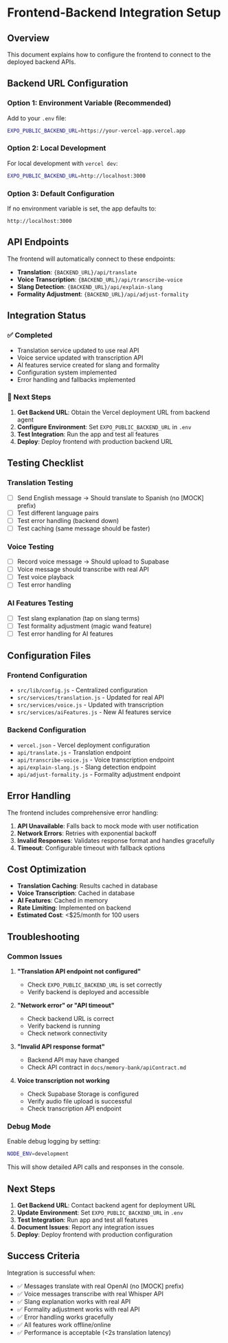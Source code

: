 # Frontend-Backend Integration Setup

## Overview
This document explains how to configure the frontend to connect to the deployed backend APIs.

## Backend URL Configuration

### Option 1: Environment Variable (Recommended)
Add to your `.env` file:
```bash
EXPO_PUBLIC_BACKEND_URL=https://your-vercel-app.vercel.app
```

### Option 2: Local Development
For local development with `vercel dev`:
```bash
EXPO_PUBLIC_BACKEND_URL=http://localhost:3000
```

### Option 3: Default Configuration
If no environment variable is set, the app defaults to:
```
http://localhost:3000
```

## API Endpoints

The frontend will automatically connect to these endpoints:

- **Translation**: `{BACKEND_URL}/api/translate`
- **Voice Transcription**: `{BACKEND_URL}/api/transcribe-voice`
- **Slang Detection**: `{BACKEND_URL}/api/explain-slang`
- **Formality Adjustment**: `{BACKEND_URL}/api/adjust-formality`

## Integration Status

### ✅ Completed
- Translation service updated to use real API
- Voice service updated with transcription API
- AI features service created for slang and formality
- Configuration system implemented
- Error handling and fallbacks implemented

### 🔄 Next Steps
1. **Get Backend URL**: Obtain the Vercel deployment URL from backend agent
2. **Configure Environment**: Set `EXPO_PUBLIC_BACKEND_URL` in `.env`
3. **Test Integration**: Run the app and test all features
4. **Deploy**: Deploy frontend with production backend URL

## Testing Checklist

### Translation Testing
- [ ] Send English message → Should translate to Spanish (no [MOCK] prefix)
- [ ] Test different language pairs
- [ ] Test error handling (backend down)
- [ ] Test caching (same message should be faster)

### Voice Testing
- [ ] Record voice message → Should upload to Supabase
- [ ] Voice message should transcribe with real API
- [ ] Test voice playback
- [ ] Test error handling

### AI Features Testing
- [ ] Test slang explanation (tap on slang terms)
- [ ] Test formality adjustment (magic wand feature)
- [ ] Test error handling for AI features

## Configuration Files

### Frontend Configuration
- `src/lib/config.js` - Centralized configuration
- `src/services/translation.js` - Updated for real API
- `src/services/voice.js` - Updated with transcription
- `src/services/aiFeatures.js` - New AI features service

### Backend Configuration
- `vercel.json` - Vercel deployment configuration
- `api/translate.js` - Translation endpoint
- `api/transcribe-voice.js` - Voice transcription endpoint
- `api/explain-slang.js` - Slang detection endpoint
- `api/adjust-formality.js` - Formality adjustment endpoint

## Error Handling

The frontend includes comprehensive error handling:

1. **API Unavailable**: Falls back to mock mode with user notification
2. **Network Errors**: Retries with exponential backoff
3. **Invalid Responses**: Validates response format and handles gracefully
4. **Timeout**: Configurable timeout with fallback options

## Cost Optimization

- **Translation Caching**: Results cached in database
- **Voice Transcription**: Cached in database
- **AI Features**: Cached in memory
- **Rate Limiting**: Implemented on backend
- **Estimated Cost**: <$25/month for 100 users

## Troubleshooting

### Common Issues

1. **"Translation API endpoint not configured"**
   - Check `EXPO_PUBLIC_BACKEND_URL` is set correctly
   - Verify backend is deployed and accessible

2. **"Network error" or "API timeout"**
   - Check backend URL is correct
   - Verify backend is running
   - Check network connectivity

3. **"Invalid API response format"**
   - Backend API may have changed
   - Check API contract in `docs/memory-bank/apiContract.md`

4. **Voice transcription not working**
   - Check Supabase Storage is configured
   - Verify audio file upload is successful
   - Check transcription API endpoint

### Debug Mode

Enable debug logging by setting:
```bash
NODE_ENV=development
```

This will show detailed API calls and responses in the console.

## Next Steps

1. **Get Backend URL**: Contact backend agent for deployment URL
2. **Update Environment**: Set `EXPO_PUBLIC_BACKEND_URL` in `.env`
3. **Test Integration**: Run app and test all features
4. **Document Issues**: Report any integration issues
5. **Deploy**: Deploy frontend with production configuration

## Success Criteria

Integration is successful when:
- ✅ Messages translate with real OpenAI (no [MOCK] prefix)
- ✅ Voice messages transcribe with real Whisper API
- ✅ Slang explanation works with real API
- ✅ Formality adjustment works with real API
- ✅ Error handling works gracefully
- ✅ All features work offline/online
- ✅ Performance is acceptable (<2s translation latency)
